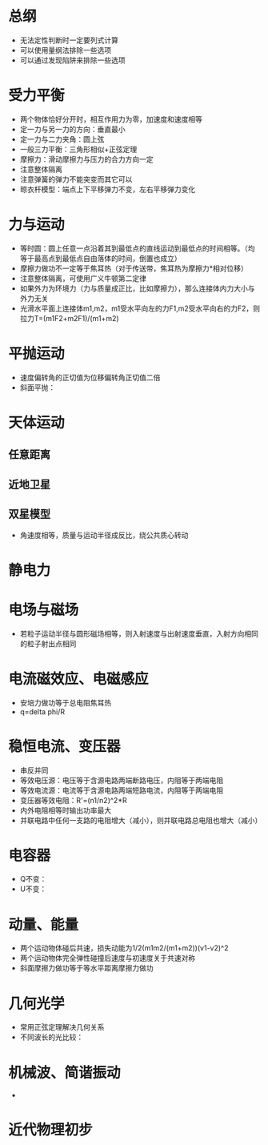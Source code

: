 # 总纲
+ 无法定性判断时一定要列式计算
+ 可以使用量纲法排除一些选项
+ 可以通过发现陷阱来排除一些选项
# 受力平衡
+ 两个物体恰好分开时，相互作用力为零，加速度和速度相等
+ 定一力与另一力的方向：垂直最小
+ 定一力与二力夹角：圆上弦
+ 一般三力平衡：三角形相似+正弦定理
+ 摩擦力：滑动摩擦力与压力的合力方向一定
+ 注意整体隔离
+ 注意弹簧的弹力不能突变而其它可以
+ 晾衣杆模型：端点上下平移弹力不变，左右平移弹力变化
# 力与运动
+ 等时圆：圆上任意一点沿着其到最低点的直线运动到最低点的时间相等。（均等于最高点到最低点自由落体的时间，倒置也成立）
+ 摩擦力做功不一定等于焦耳热（对于传送带，焦耳热为摩擦力*相对位移）
+ 注意整体隔离，可使用广义牛顿第二定律
+ 如果外力为环境力（力与质量成正比，比如摩擦力），那么连接体内力大小与外力无关
+ 光滑水平面上连接体m1,m2，m1受水平向左的力F1,m2受水平向右的力F2，则拉力T=(m1F2+m2F1)/(m1+m2)
# 平抛运动
+ 速度偏转角的正切值为位移偏转角正切值二倍
+ 斜面平抛：
# 天体运动
## 任意距离
## 近地卫星
## 双星模型
+ 角速度相等，质量与运动半径成反比，绕公共质心转动
# 静电力
# 电场与磁场
+ 若粒子运动半径与圆形磁场相等，则入射速度与出射速度垂直，入射方向相同的粒子射出点相同
# 电流磁效应、电磁感应
+ 安培力做功等于总电阻焦耳热
+ q=delta phi/R
# 稳恒电流、变压器
+ 串反并同
+ 等效电压源：电压等于含源电路两端断路电压，内阻等于两端电阻
+ 等效电流源：电流等于含源电路两端短路电流，内阻等于两端电阻
+ 变压器等效电阻：R'=(n1/n2)^2*R
+ 内外电阻相等时输出功率最大
+ 并联电路中任何一支路的电阻增大（减小），则并联电路总电阻也增大（减小）
# 电容器
+ Q不变：
+ U不变：
# 动量、能量
+ 两个运动物体碰后共速，损失动能为1/2(m1m2/(m1+m2))(v1-v2)^2
+ 两个运动物体完全弹性碰撞后速度与初速度关于共速对称
+ 斜面摩擦力做功等于等水平距离摩擦力做功
# 几何光学
+ 常用正弦定理解决几何关系
+ 不同波长的光比较：
# 机械波、简谐振动
+
# 近代物理初步
